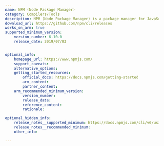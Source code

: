 ```yaml
---
name: NPM (Node Package Manager)
category: Compilers/Tools
description: NPM (Node Package Manager) is a package manager for JavaScript, used to install, manage, and share code packages for Node.js projects.
download_url: https://github.com/npm/cli/releases
works_on_arm: true
supported_minimum_version:
    version_number: 6.10.0
    release_date: 2019/07/03


optional_info:
    homepage_url: https://www.npmjs.com/
    support_caveats:
    alternative_options:
    getting_started_resources:
        official_docs: https://docs.npmjs.com/getting-started
        arm_content:
        partner_content:
    arm_recommended_minimum_version:
        version_number:
        release_date:
        reference_content:
        rationale:

optional_hidden_info:
    release_notes__supported_minimum: https://docs.npmjs.com/cli/v6/using-npm/changelog#v6100-2019-07-03
    release_notes__recommended_minimum: 
    other_info:

---
```

